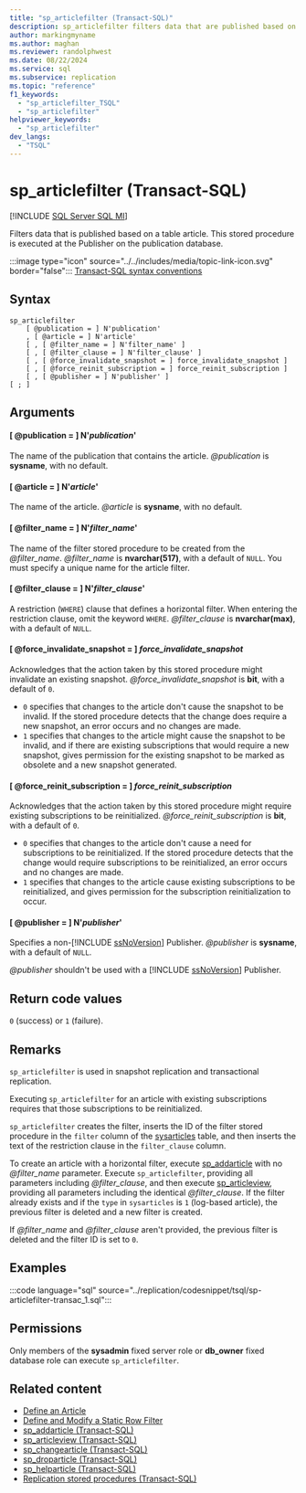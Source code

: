 ```yaml
---
title: "sp_articlefilter (Transact-SQL)"
description: sp_articlefilter filters data that are published based on a table article.
author: markingmyname
ms.author: maghan
ms.reviewer: randolphwest
ms.date: 08/22/2024
ms.service: sql
ms.subservice: replication
ms.topic: "reference"
f1_keywords:
  - "sp_articlefilter_TSQL"
  - "sp_articlefilter"
helpviewer_keywords:
  - "sp_articlefilter"
dev_langs:
  - "TSQL"
---
```

# sp_articlefilter (Transact-SQL)

[!INCLUDE [SQL Server SQL MI](../../includes/applies-to-version/sql-asdbmi.md)]

Filters data that is published based on a table article. This stored procedure is executed at the Publisher on the publication database.

:::image type="icon" source="../../includes/media/topic-link-icon.svg" border="false"::: [Transact-SQL syntax conventions](../../t-sql/language-elements/transact-sql-syntax-conventions-transact-sql.md)

## Syntax

```syntaxsql
sp_articlefilter
    [ @publication = ] N'publication'
    , [ @article = ] N'article'
    [ , [ @filter_name = ] N'filter_name' ]
    [ , [ @filter_clause = ] N'filter_clause' ]
    [ , [ @force_invalidate_snapshot = ] force_invalidate_snapshot ]
    [ , [ @force_reinit_subscription = ] force_reinit_subscription ]
    [ , [ @publisher = ] N'publisher' ]
[ ; ]
```

## Arguments

#### [ @publication = ] N'*publication*'

The name of the publication that contains the article. *@publication* is **sysname**, with no default.

#### [ @article = ] N'*article*'

The name of the article. *@article* is **sysname**, with no default.

#### [ @filter_name = ] N'*filter_name*'

The name of the filter stored procedure to be created from the *@filter_name*. *@filter_name* is **nvarchar(517)**, with a default of `NULL`. You must specify a unique name for the article filter.

#### [ @filter_clause = ] N'*filter_clause*'

A restriction (`WHERE`) clause that defines a horizontal filter. When entering the restriction clause, omit the keyword `WHERE`. *@filter_clause* is **nvarchar(max)**, with a default of `NULL`.

#### [ @force_invalidate_snapshot = ] *force_invalidate_snapshot*

Acknowledges that the action taken by this stored procedure might invalidate an existing snapshot. *@force_invalidate_snapshot* is **bit**, with a default of `0`.

- `0` specifies that changes to the article don't cause the snapshot to be invalid. If the stored procedure detects that the change does require a new snapshot, an error occurs and no changes are made.
- `1` specifies that changes to the article might cause the snapshot to be invalid, and if there are existing subscriptions that would require a new snapshot, gives permission for the existing snapshot to be marked as obsolete and a new snapshot generated.

#### [ @force_reinit_subscription = ] *force_reinit_subscription*

Acknowledges that the action taken by this stored procedure might require existing subscriptions to be reinitialized. *@force_reinit_subscription* is **bit**, with a default of `0`.

- `0` specifies that changes to the article don't cause a need for subscriptions to be reinitialized. If the stored procedure detects that the change would require subscriptions to be reinitialized, an error occurs and no changes are made.
- `1` specifies that changes to the article cause existing subscriptions to be reinitialized, and gives permission for the subscription reinitialization to occur.

#### [ @publisher = ] N'*publisher*'

Specifies a non-[!INCLUDE [ssNoVersion](../../includes/ssnoversion-md.md)] Publisher. *@publisher* is **sysname**, with a default of `NULL`.

*@publisher* shouldn't be used with a [!INCLUDE [ssNoVersion](../../includes/ssnoversion-md.md)] Publisher.

## Return code values

`0` (success) or `1` (failure).

## Remarks

`sp_articlefilter` is used in snapshot replication and transactional replication.

Executing `sp_articlefilter` for an article with existing subscriptions requires that those subscriptions to be reinitialized.

`sp_articlefilter` creates the filter, inserts the ID of the filter stored procedure in the `filter` column of the [sysarticles](../system-tables/sysarticles-transact-sql.md) table, and then inserts the text of the restriction clause in the `filter_clause` column.

To create an article with a horizontal filter, execute [sp_addarticle](sp-addarticle-transact-sql.md) with no *@filter_name* parameter. Execute `sp_articlefilter`, providing all parameters including *@filter_clause*, and then execute [sp_articleview](sp-articleview-transact-sql.md), providing all parameters including the identical *@filter_clause*. If the filter already exists and if the `type` in `sysarticles` is `1` (log-based article), the previous filter is deleted and a new filter is created.

If *@filter_name* and *@filter_clause* aren't provided, the previous filter is deleted and the filter ID is set to `0`.

## Examples

:::code language="sql" source="../replication/codesnippet/tsql/sp-articlefilter-transac_1.sql":::

## Permissions

Only members of the **sysadmin** fixed server role or **db_owner** fixed database role can execute `sp_articlefilter`.

## Related content

- [Define an Article](../replication/publish/define-an-article.md)
- [Define and Modify a Static Row Filter](../replication/publish/define-and-modify-a-static-row-filter.md)
- [sp_addarticle (Transact-SQL)](sp-addarticle-transact-sql.md)
- [sp_articleview (Transact-SQL)](sp-articleview-transact-sql.md)
- [sp_changearticle (Transact-SQL)](sp-changearticle-transact-sql.md)
- [sp_droparticle (Transact-SQL)](sp-droparticle-transact-sql.md)
- [sp_helparticle (Transact-SQL)](sp-helparticle-transact-sql.md)
- [Replication stored procedures (Transact-SQL)](replication-stored-procedures-transact-sql.md)
